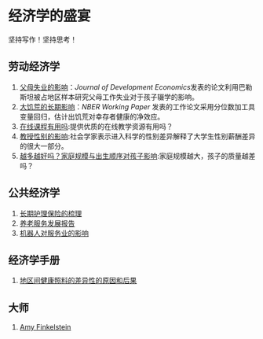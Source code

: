 # 经济学的盛宴

坚持写作！坚持思考！  

## 劳动经济学

1. [父母失业的影响](Labor_Economics/失业.md)：*Journal of Development Economics*发表的论文利用巴勒斯坦被占地区样本研究父母工作失业对于孩子辍学的影响。  
2. [大饥荒的长期影响](Labor_Economics/famine.md)：*NBER Working Paper* 发表的工作论文采用分位数加工具变量回归，估计出饥荒对幸存者健康的净效应。 
3. [在线课程有用吗](Labor_Economics/在线课程.md):提供优质的在线教学资源有用吗？
4. [教授性别的影响](Labor_Economics/教授性别.md):社会学家表示进入科学的性别差异解释了大学生性别薪酬差异的很大一部分。
5. [越多越好吗？家庭规模与出生顺序对孩子影响](Labor_Economics/家庭规模.md):家庭规模越大，孩子的质量越差吗？



## 公共经济学

1. [长期护理保险的梳理](Public_Economics/long_term_care.md)
1. [养老服务发展报告](Public_Economics/elderly_care_system.md)
1. [机器人对服务业的影响](Public_Economics/robots_care.md)



## 经济学手册

1. [地区间健康照料的差异性的原因和后果](Handbook/Health_2_2.md)

## 大师

1. [Amy Finkelstein](Master/Amy_Finkelstein.md)
